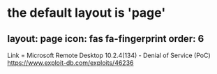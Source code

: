 # the default layout is 'page'
layout: page
icon: fas fa-fingerprint
order: 6
---




Link = Microsoft Remote Desktop 10.2.4(134) - Denial of Service (PoC) 
https://www.exploit-db.com/exploits/46236
